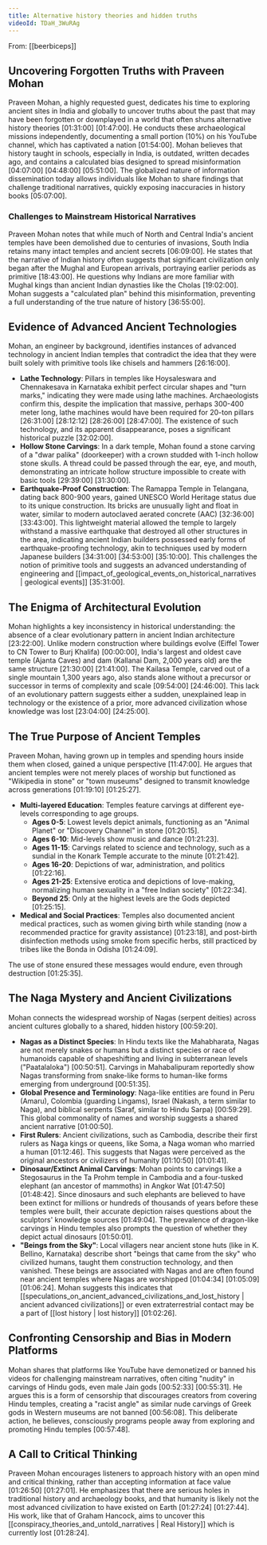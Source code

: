 ```yaml
---
title: Alternative history theories and hidden truths
videoId: TDaH_3WuRAg
---
```


From: [[beerbiceps]] <br/> 

## Uncovering Forgotten Truths with Praveen Mohan

Praveen Mohan, a highly requested guest, dedicates his time to exploring ancient sites in India and globally to uncover truths about the past that may have been forgotten or downplayed in a world that often shuns alternative history theories <a class="yt-timestamp" data-t="01:31:00">[01:31:00]</a> <a class="yt-timestamp" data-t="01:47:00">[01:47:00]</a>. He conducts these archaeological missions independently, documenting a small portion (10%) on his YouTube channel, which has captivated a nation <a class="yt-timestamp" data-t="01:54:00">[01:54:00]</a>. Mohan believes that history taught in schools, especially in India, is outdated, written decades ago, and contains a calculated bias designed to spread misinformation <a class="yt-timestamp" data-t="04:07:00">[04:07:00]</a> <a class="yt-timestamp" data-t="04:48:00">[04:48:00]</a> <a class="yt-timestamp" data-t="05:51:00">[05:51:00]</a>. The globalized nature of information dissemination today allows individuals like Mohan to share findings that challenge traditional narratives, quickly exposing inaccuracies in history books <a class="yt-timestamp" data-t="05:07:00">[05:07:00]</a>.

### Challenges to Mainstream Historical Narratives

Praveen Mohan notes that while much of North and Central India's ancient temples have been demolished due to centuries of invasions, South India retains many intact temples and ancient secrets <a class="yt-timestamp" data-t="06:09:00">[06:09:00]</a>. He states that the narrative of Indian history often suggests that significant civilization only began after the Mughal and European arrivals, portraying earlier periods as primitive <a class="yt-timestamp" data-t="18:43:00">[18:43:00]</a>. He questions why Indians are more familiar with Mughal kings than ancient Indian dynasties like the Cholas <a class="yt-timestamp" data-t="19:02:00">[19:02:00]</a>. Mohan suggests a "calculated plan" behind this misinformation, preventing a full understanding of the true nature of history <a class="yt-timestamp" data-t="36:55:00">[36:55:00]</a>.

## Evidence of Advanced Ancient Technologies

Mohan, an engineer by background, identifies instances of advanced technology in ancient Indian temples that contradict the idea that they were built solely with primitive tools like chisels and hammers <a class="yt-timestamp" data-t="26:16:00">[26:16:00]</a>.

*   **Lathe Technology**: Pillars in temples like Hoysaleswara and Chennakesava in Karnataka exhibit perfect circular shapes and "turn marks," indicating they were made using lathe machines. Archaeologists confirm this, despite the implication that massive, perhaps 300-400 meter long, lathe machines would have been required for 20-ton pillars <a class="yt-timestamp" data-t="26:31:00">[26:31:00]</a> <a class="yt-timestamp" data-t="28:12:00">[28:12:12]</a> <a class="yt-timestamp" data-t="28:26:00">[28:26:00]</a> <a class="yt-timestamp" data-t="28:47:00">[28:47:00]</a>. The existence of such technology, and its apparent disappearance, poses a significant historical puzzle <a class="yt-timestamp" data-t="32:02:00">[32:02:00]</a>.
*   **Hollow Stone Carvings**: In a dark temple, Mohan found a stone carving of a "dwar palika" (doorkeeper) with a crown studded with 1-inch hollow stone skulls. A thread could be passed through the ear, eye, and mouth, demonstrating an intricate hollow structure impossible to create with basic tools <a class="yt-timestamp" data-t="29:39:00">[29:39:00]</a> <a class="yt-timestamp" data-t="31:30:00">[31:30:00]</a>.
*   **Earthquake-Proof Construction**: The Ramappa Temple in Telangana, dating back 800-900 years, gained UNESCO World Heritage status due to its unique construction. Its bricks are unusually light and float in water, similar to modern autoclaved aerated concrete (AAC) <a class="yt-timestamp" data-t="32:36:00">[32:36:00]</a> <a class="yt-timestamp" data-t="33:43:00">[33:43:00]</a>. This lightweight material allowed the temple to largely withstand a massive earthquake that destroyed all other structures in the area, indicating ancient Indian builders possessed early forms of earthquake-proofing technology, akin to techniques used by modern Japanese builders <a class="yt-timestamp" data-t="34:31:00">[34:31:00]</a> <a class="yt-timestamp" data-t="34:53:00">[34:53:00]</a> <a class="yt-timestamp" data-t="35:10:00">[35:10:00]</a>. This challenges the notion of primitive tools and suggests an advanced understanding of engineering and [[impact_of_geological_events_on_historical_narratives | geological events]] <a class="yt-timestamp" data-t="35:31:00">[35:31:00]</a>.

## The Enigma of Architectural Evolution

Mohan highlights a key inconsistency in historical understanding: the absence of a clear evolutionary pattern in ancient Indian architecture <a class="yt-timestamp" data-t="23:22:00">[23:22:00]</a>. Unlike modern construction where buildings evolve (Eiffel Tower to CN Tower to Burj Khalifa) <a class="yt-timestamp" data-t="00:00:00">[00:00:00]</a>, India's largest and oldest cave temple (Ajanta Caves) and dam (Kallanai Dam, 2,000 years old) are the same structure <a class="yt-timestamp" data-t="21:30:00">[21:30:00]</a> <a class="yt-timestamp" data-t="21:41:00">[21:41:00]</a>. The Kailasa Temple, carved out of a single mountain 1,300 years ago, also stands alone without a precursor or successor in terms of complexity and scale <a class="yt-timestamp" data-t="09:54:00">[09:54:00]</a> <a class="yt-timestamp" data-t="24:46:00">[24:46:00]</a>. This lack of an evolutionary pattern suggests either a sudden, unexplained leap in technology or the existence of a prior, more advanced civilization whose knowledge was lost <a class="yt-timestamp" data-t="23:04:00">[23:04:00]</a> <a class="yt-timestamp" data-t="24:25:00">[24:25:00]</a>.

## The True Purpose of Ancient Temples

Praveen Mohan, having grown up in temples and spending hours inside them when closed, gained a unique perspective <a class="yt-timestamp" data-t="11:47:00">[11:47:00]</a>. He argues that ancient temples were not merely places of worship but functioned as "Wikipedia in stone" or "town museums" designed to transmit knowledge across generations <a class="yt-timestamp" data-t="01:19:10">[01:19:10]</a> <a class="yt-timestamp" data-t="01:25:27">[01:25:27]</a>.

*   **Multi-layered Education**: Temples feature carvings at different eye-levels corresponding to age groups.
    *   **Ages 0-5**: Lowest levels depict animals, functioning as an "Animal Planet" or "Discovery Channel" in stone <a class="yt-timestamp" data-t="01:20:15">[01:20:15]</a>.
    *   **Ages 6-10**: Mid-levels show music and dance <a class="yt-timestamp" data-t="01:21:23">[01:21:23]</a>.
    *   **Ages 11-15**: Carvings related to science and technology, such as a sundial in the Konark Temple accurate to the minute <a class="yt-timestamp" data-t="01:21:42">[01:21:42]</a>.
    *   **Ages 16-20**: Depictions of war, administration, and politics <a class="yt-timestamp" data-t="01:22:16">[01:22:16]</a>.
    *   **Ages 21-25**: Extensive erotica and depictions of love-making, normalizing human sexuality in a "free Indian society" <a class="yt-timestamp" data-t="01:22:34">[01:22:34]</a>.
    *   **Beyond 25**: Only at the highest levels are the Gods depicted <a class="yt-timestamp" data-t="01:25:15">[01:25:15]</a>.
*   **Medical and Social Practices**: Temples also documented ancient medical practices, such as women giving birth while standing (now a recommended practice for gravity assistance) <a class="yt-timestamp" data-t="01:23:18">[01:23:18]</a>, and post-birth disinfection methods using smoke from specific herbs, still practiced by tribes like the Bonda in Odisha <a class="yt-timestamp" data-t="01:24:09">[01:24:09]</a>.

The use of stone ensured these messages would endure, even through destruction <a class="yt-timestamp" data-t="01:25:35">[01:25:35]</a>.

## The Naga Mystery and Ancient Civilizations

Mohan connects the widespread worship of Nagas (serpent deities) across ancient cultures globally to a shared, hidden history <a class="yt-timestamp" data-t="00:59:20">[00:59:20]</a>.

*   **Nagas as a Distinct Species**: In Hindu texts like the Mahabharata, Nagas are not merely snakes or humans but a distinct species or race of humanoids capable of shapeshifting and living in subterranean levels ("Paatalaloka") <a class="yt-timestamp" data-t="00:50:51">[00:50:51]</a>. Carvings in Mahabalipuram reportedly show Nagas transforming from snake-like forms to human-like forms emerging from underground <a class="yt-timestamp" data-t="00:51:35">[00:51:35]</a>.
*   **Global Presence and Terminology**: Naga-like entities are found in Peru (Amaru), Colombia (guarding Lingams), Israel (Nakash, a term similar to Naga), and biblical serpents (Saraf, similar to Hindu Sarpa) <a class="yt-timestamp" data-t="00:59:29">[00:59:29]</a>. This global commonality of names and worship suggests a shared ancient narrative <a class="yt-timestamp" data-t="01:00:50">[01:00:50]</a>.
*   **First Rulers**: Ancient civilizations, such as Cambodia, describe their first rulers as Naga kings or queens, like Soma, a Naga woman who married a human <a class="yt-timestamp" data-t="01:12:46">[01:12:46]</a>. This suggests that Nagas were perceived as the original ancestors or civilizers of humanity <a class="yt-timestamp" data-t="01:10:50">[01:10:50]</a> <a class="yt-timestamp" data-t="01:01:41">[01:01:41]</a>.
*   **Dinosaur/Extinct Animal Carvings**: Mohan points to carvings like a Stegosaurus in the Ta Prohm temple in Cambodia and a four-tusked elephant (an ancestor of mammoths) in Angkor Wat <a class="yt-timestamp" data-t="01:47:50">[01:47:50]</a> <a class="yt-timestamp" data-t="01:48:42">[01:48:42]</a>. Since dinosaurs and such elephants are believed to have been extinct for millions or hundreds of thousands of years before these temples were built, their accurate depiction raises questions about the sculptors' knowledge sources <a class="yt-timestamp" data-t="01:49:04">[01:49:04]</a>. The prevalence of dragon-like carvings in Hindu temples also prompts the question of whether they depict actual dinosaurs <a class="yt-timestamp" data-t="01:50:01">[01:50:01]</a>.
*   **"Beings from the Sky"**: Local villagers near ancient stone huts (like in K. Bellino, Karnataka) describe short "beings that came from the sky" who civilized humans, taught them construction technology, and then vanished. These beings are associated with Nagas and are often found near ancient temples where Nagas are worshipped <a class="yt-timestamp" data-t="01:04:34">[01:04:34]</a> <a class="yt-timestamp" data-t="01:05:09">[01:05:09]</a> <a class="yt-timestamp" data-t="01:06:24">[01:06:24]</a>. Mohan suggests this indicates that [[speculations_on_ancient_advanced_civilizations_and_lost_history | ancient advanced civilizations]] or even extraterrestrial contact may be a part of [[lost history | lost history]] <a class="yt-timestamp" data-t="01:02:26">[01:02:26]</a>.

## Confronting Censorship and Bias in Modern Platforms

Mohan shares that platforms like YouTube have demonetized or banned his videos for challenging mainstream narratives, often citing "nudity" in carvings of Hindu gods, even male Jain gods <a class="yt-timestamp" data-t="00:52:33">[00:52:33]</a> <a class="yt-timestamp" data-t="00:55:31">[00:55:31]</a>. He argues this is a form of censorship that discourages creators from covering Hindu temples, creating a "racist angle" as similar nude carvings of Greek gods in Western museums are not banned <a class="yt-timestamp" data-t="00:56:08">[00:56:08]</a>. This deliberate action, he believes, consciously programs people away from exploring and promoting Hindu temples <a class="yt-timestamp" data-t="00:57:48">[00:57:48]</a>.

## A Call to Critical Thinking

Praveen Mohan encourages listeners to approach history with an open mind and critical thinking, rather than accepting information at face value <a class="yt-timestamp" data-t="01:26:50">[01:26:50]</a> <a class="yt-timestamp" data-t="01:27:01">[01:27:01]</a>. He emphasizes that there are serious holes in traditional history and archaeology books, and that humanity is likely not the most advanced civilization to have existed on Earth <a class="yt-timestamp" data-t="01:27:24">[01:27:24]</a> <a class="yt-timestamp" data-t="01:27:44">[01:27:44]</a>. His work, like that of Graham Hancock, aims to uncover this [[conspiracy_theories_and_untold_narratives | Real History]] which is currently lost <a class="yt-timestamp" data-t="01:28:24">[01:28:24]</a>.